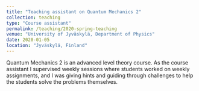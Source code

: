 ```yaml
---
title: "Teaching assistant on Quantum Mechanics 2"
collection: teaching
type: "Course assistant"
permalink: /teaching/2020-spring-teaching
venue: "University of Jyväskylä, Department of Physics"
date: 2020-01-05
location: "Jyväskylä, Finland"
---
```


Quantum Mechanics 2 is an advanced level theory course.
As the course assistant I supervised weekly sessions where students worked on weekly assignments, and I was giving hints and guiding through challenges to help the students solve the problems themselves.
